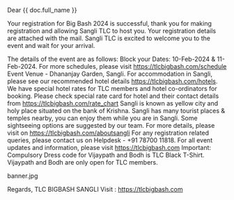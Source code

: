 Dear {{ doc.full_name }}

Your registration for Big Bash 2024 is successful, thank you for making registration and allowing Sangli TLC to host you. Your registration details are attached with the mail. Sangli TLC is excited to welcome you to the event and wait for your arrival. 
 
The details of the event are as follows:
Block your Dates: 10-Feb-2024 & 11-Feb-2024. For more schedules, please visit https://tlcbigbash.com/schedule
Event Venue - Dhananjay Garden, Sangli.
For accommodation in Sangli, please see our recommended hotel details https://tlcbigbash.com/hotels. We have special hotel rates for TLC members and hotel co-ordinators for booking. Please check special rate card for hotel and their contact details from https://tlcbigbash.com/rate_chart 
Sangli is known as yellow city and holy place situated on the bank of Krishna. Sangli has many tourist places & temples nearby, you can enjoy them while you are in Sangli. Some sightseeing options are suggested by our team. For more details, please visit on https://tlcbigbash.com/aboutsangli
For any registration related queries, please contact us on Helpdesk -  +91 78700 11818.
For all event updates and information, please visit https://tlcbigbash.com
 Important: Compulsory Dress code for Vijaypath and Bodh is TLC Black T-Shirt. Vijaypath and Bodh are only open for TLC members.
 

banner.jpg

Regards,
TLC BIGBASH SANGLI
Visit : https://tlcbigbash.com